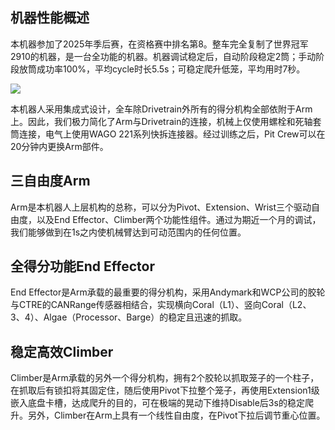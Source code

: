 ## 机器性能概述

本机器参加了2025年季后赛，在资格赛中排名第8。整车完全复制了世界冠军2910的机器，是一台全功能的机器。机器调试稳定后，自动阶段稳定2筒；手动阶段放筒成功率100%，平均cycle时长5.5s；可稳定爬升低笼，平均用时7秒。

<!-- ![](images\1.png){: width="600px"}
<img src="images/1.png" width="600"> -->
![](https://s21.ax1x.com/2025/09/18/pVh3b6S.jpg)

本机器人采用集成式设计，全车除Drivetrain外所有的得分机构全部依附于Arm上。因此，我们极力简化了Arm与Drivetrain的连接，机械上仅使用螺栓和死轴套筒连接，电气上使用WAGO 221系列快拆连接器。经过训练之后，Pit Crew可以在20分钟内更换Arm部件。

## 三自由度Arm

Arm是本机器人上层机构的总称，可以分为Pivot、Extension、Wrist三个驱动自由度，以及End Effector、Climber两个功能性组件。通过为期近一个月的调试，我们能够做到在1s之内使机械臂达到可动范围内的任何位置。

## 全得分功能End Effector

End Effector是Arm承载的最重要的得分机构，采用Andymark和WCP公司的胶轮与CTRE的CANRange传感器相结合，实现横向Coral（L1）、竖向Coral（L2、3、4）、Algae（Processor、Barge）的稳定且迅速的抓取。

## 稳定高效Climber

Climber是Arm承载的另外一个得分机构，拥有2个胶轮以抓取笼子的一个柱子，在抓取后有锁扣将其固定住，随后使用Pivot下拉整个笼子，再使用Extension1级嵌入底盘卡槽，达成爬升的目的，可在极端的晃动下维持Disable后3s的稳定爬升。另外，Climber在Arm上具有一个线性自由度，在Pivot下拉后调节重心位置。
